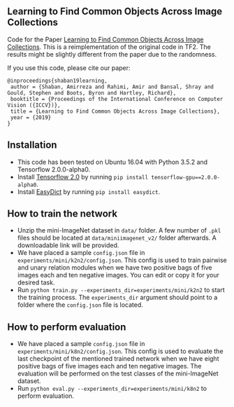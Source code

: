 ## Learning to Find Common Objects Across Image Collections

Code for the Paper [Learning to Find Common Objects Across Image Collections](https://arxiv.org/abs/1904.12936). This is a reimplementation of the original code in TF2. The results might be slightly different from the paper due to the randomness.

If you use this code, please cite our paper:

```
@inproceedings{shaban19learning,
 author = {Shaban, Amirreza and Rahimi, Amir and Bansal, Shray and Gould, Stephen and Boots, Byron and Hartley, Richard},
 booktitle = {Proceedings of the International Conference on Computer Vision ({ICCV})},
 title = {Learning to Find Common Objects Across Image Collections},
 year = {2019}
}
```

## Installation

* This code has been tested on Ubuntu 16.04 with Python 3.5.2 and Tensorflow 2.0.0-alpha0.
* Install [Tensorflow 2.0](https://www.tensorflow.org/install) by running `pip install tensorflow-gpu==2.0.0-alpha0`.
* Install [EasyDict](https://pypi.org/project/easydict) by running `pip install easydict`.

## How to train the network

* Unzip the mini-ImageNet dataset in `data/` folder. A few number of `.pkl` files should be located at `data/miniimagenet_v2/` folder afterwards. A downloadable link will be provided.
* We have placed a sample `config.json` file in `experiments/mini/k2n2/config.json`. This config is used to train pairwise and unary relation modules when we have two positive bags of five images each and ten negative images. You can edit or copy it for your desired task.
* Run `python train.py --experiments_dir=experiments/mini/k2n2` to start the training process. The `experiments_dir` argument should point to a folder where the `config.json` file is located.

## How to perform evaluation

* We have placed a sample `config.json` file in `experiments/mini/k8n2/config.json`. This config is used to evaluate the last checkpoint of the mentioned trained network when we have eight positive bags of five images each and ten negative images. The evaluation will be performed on the test classes of the mini-ImageNet dataset.
* Run `python eval.py --experiments_dir=experiments/mini/k8n2` to perform evaluation.
